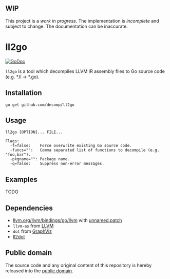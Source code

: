 ## WIP

This project is a *work in progress*. The implementation is *incomplete* and subject to change. The documentation can be inaccurate.

# ll2go

[![GoDoc](https://godoc.org/github.com/decomp/ll2go?status.svg)](https://godoc.org/github.com/decomp/ll2go)

`ll2go` is a tool which decompiles LLVM IR assembly files to Go source code (e.g. *.ll -> *.go).

## Installation

```shell
go get github.com/decomp/ll2go
```

## Usage

    ll2go [OPTION]... FILE...

    Flags:
      -f=false:    Force overwrite existing Go source code.
      -funcs="":   Comma separated list of functions to decompile (e.g. "foo,bar").
      -pkgname="": Package name.
      -q=false:    Suppress non-error messages.

## Examples

TODO

## Dependencies

* [llvm.org/llvm/bindings/go/llvm](https://godoc.org/llvm.org/llvm/bindings/go/llvm) with [unnamed.patch](https://raw.githubusercontent.com/decomp/ll2dot/master/unnamed.patch)
* `llvm-as` from [LLVM](http://llvm.org/)
* `dot` from [GraphViz](http://www.graphviz.org/)
* [ll2dot](https://github.com/decomp/ll2dot)

## Public domain

The source code and any original content of this repository is hereby released into the [public domain].

[public domain]: https://creativecommons.org/publicdomain/zero/1.0/
